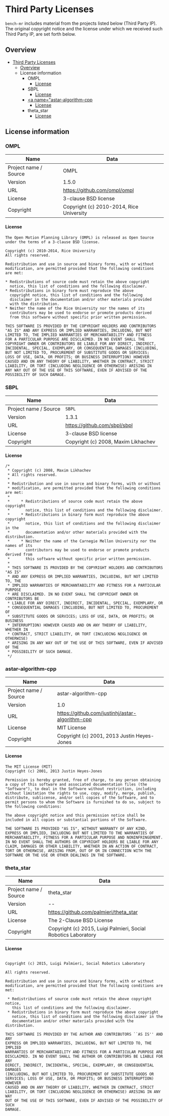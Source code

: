 # Third Party Licenses

`bench-mr` includes material from the projects listed below (Third Party
IP). The original copyright notice and the license under which we received
such Third Party IP, are set forth below.

## Overview

- [Third Party Licenses](#third-party-licenses)
  - [Overview](#overview)
  - [<a name="license-information">License information</a>](#license-information)
    - [<a name="ompl">OMPL</a>](#ompl)
      - [License](#license)
    - [<a name="sbpl">SBPL</a>](#sbpl)
      - [License](#license-1)
    - [<a name="astar-algorithm-cpp</a>](#astar-algorithm-cpp)
      - [License](#license-2)
    - [<a name="theta_star">theta_star</a>](#theta_star)
      - [License](#license-3)


## <a name="license-information">License information</a>

### <a name="ompl">OMPL</a>

| Name | Data |
| --- | --- |
| Project name / Source | OMPL |
| Version | 1.5.0 |
| URL | https://github.com/ompl/ompl|
| License | 3-clause BSD license |
| Copyright | Copyright (c) 2010-2014, Rice University |

#### License

```
The Open Motion Planning Library (OMPL) is released as Open Source
under the terms of a 3-clause BSD license.

Copyright (c) 2010-2014, Rice University
All rights reserved.

Redistribution and use in source and binary forms, with or without
modification, are permitted provided that the following conditions
are met:

* Redistributions of source code must retain the above copyright
  notice, this list of conditions and the following disclaimer.
* Redistributions in binary form must reproduce the above
  copyright notice, this list of conditions and the following
  disclaimer in the documentation and/or other materials provided
  with the distribution.
* Neither the name of the Rice University nor the names of its
  contributors may be used to endorse or promote products derived
  from this software without specific prior written permission.

THIS SOFTWARE IS PROVIDED BY THE COPYRIGHT HOLDERS AND CONTRIBUTORS
"AS IS" AND ANY EXPRESS OR IMPLIED WARRANTIES, INCLUDING, BUT NOT
LIMITED TO, THE IMPLIED WARRANTIES OF MERCHANTABILITY AND FITNESS
FOR A PARTICULAR PURPOSE ARE DISCLAIMED. IN NO EVENT SHALL THE
COPYRIGHT OWNER OR CONTRIBUTORS BE LIABLE FOR ANY DIRECT, INDIRECT,
INCIDENTAL, SPECIAL, EXEMPLARY, OR CONSEQUENTIAL DAMAGES (INCLUDING,
BUT NOT LIMITED TO, PROCUREMENT OF SUBSTITUTE GOODS OR SERVICES;
LOSS OF USE, DATA, OR PROFITS; OR BUSINESS INTERRUPTION) HOWEVER
CAUSED AND ON ANY THEORY OF LIABILITY, WHETHER IN CONTRACT, STRICT
LIABILITY, OR TORT (INCLUDING NEGLIGENCE OR OTHERWISE) ARISING IN
ANY WAY OUT OF THE USE OF THIS SOFTWARE, EVEN IF ADVISED OF THE
POSSIBILITY OF SUCH DAMAGE.
```

### <a name="sbpl">SBPL</a>

| Name | Data |
| --- | --- |
| Project name / Source | `SBPL` |
| Version | 1.3.1 |
| URL | https://github.com/sbpl/sbpl |
| License | 3-clause BSD license |
| Copyright | Copyright (c) 2008, Maxim Likhachev |

#### License

```
/*
 * Copyright (c) 2008, Maxim Likhachev
 * All rights reserved.
 * 
 * Redistribution and use in source and binary forms, with or without
 * modification, are permitted provided that the following conditions are met:
 * 
 *     * Redistributions of source code must retain the above copyright
 *       notice, this list of conditions and the following disclaimer.
 *     * Redistributions in binary form must reproduce the above copyright
 *       notice, this list of conditions and the following disclaimer in the
 *       documentation and/or other materials provided with the distribution.
 *     * Neither the name of the Carnegie Mellon University nor the names of its
 *       contributors may be used to endorse or promote products derived from
 *       this software without specific prior written permission.
 * 
 * THIS SOFTWARE IS PROVIDED BY THE COPYRIGHT HOLDERS AND CONTRIBUTORS "AS IS"
 * AND ANY EXPRESS OR IMPLIED WARRANTIES, INCLUDING, BUT NOT LIMITED TO, THE
 * IMPLIED WARRANTIES OF MERCHANTABILITY AND FITNESS FOR A PARTICULAR PURPOSE
 * ARE DISCLAIMED. IN NO EVENT SHALL THE COPYRIGHT OWNER OR CONTRIBUTORS BE
 * LIABLE FOR ANY DIRECT, INDIRECT, INCIDENTAL, SPECIAL, EXEMPLARY, OR
 * CONSEQUENTIAL DAMAGES (INCLUDING, BUT NOT LIMITED TO, PROCUREMENT OF
 * SUBSTITUTE GOODS OR SERVICES; LOSS OF USE, DATA, OR PROFITS; OR BUSINESS
 * INTERRUPTION) HOWEVER CAUSED AND ON ANY THEORY OF LIABILITY, WHETHER IN
 * CONTRACT, STRICT LIABILITY, OR TORT (INCLUDING NEGLIGENCE OR OTHERWISE)
 * ARISING IN ANY WAY OUT OF THE USE OF THIS SOFTWARE, EVEN IF ADVISED OF THE
 * POSSIBILITY OF SUCH DAMAGE.
 */
```

### <a name="astar-algorithm-cpp">astar-algorithm-cpp</a>

| Name | Data |
| --- | --- |
| Project name / Source | astar-algorithm-cpp |
| Version | 1.0 |
| URL | https://github.com/justinhj/astar-algorithm-cpp |
| License | MIT License |
| Copyright | Copyright (c) 2001, 2013 Justin Heyes-Jones |

#### License

```
The MIT License (MIT)
Copyright (c) 2001, 2013 Justin Heyes-Jones

Permission is hereby granted, free of charge, to any person obtaining a copy of this software and associated documentation files (the "Software"), to deal in the Software without restriction, including without limitation the rights to use, copy, modify, merge, publish, distribute, sublicense, and/or sell copies of the Software, and to permit persons to whom the Software is furnished to do so, subject to the following conditions:

The above copyright notice and this permission notice shall be included in all copies or substantial portions of the Software.

THE SOFTWARE IS PROVIDED "AS IS", WITHOUT WARRANTY OF ANY KIND, EXPRESS OR IMPLIED, INCLUDING BUT NOT LIMITED TO THE WARRANTIES OF MERCHANTABILITY, FITNESS FOR A PARTICULAR PURPOSE AND NONINFRINGEMENT. IN NO EVENT SHALL THE AUTHORS OR COPYRIGHT HOLDERS BE LIABLE FOR ANY CLAIM, DAMAGES OR OTHER LIABILITY, WHETHER IN AN ACTION OF CONTRACT, TORT OR OTHERWISE, ARISING FROM, OUT OF OR IN CONNECTION WITH THE SOFTWARE OR THE USE OR OTHER DEALINGS IN THE SOFTWARE.

```

### <a name="theta_star">theta_star</a>

| Name | Data |
| --- | --- |
| Project name / Source | theta_star |
| Version | -- |
| URL | https://github.com/palmieri/theta_star |
| License | The 2-Clause BSD License |
| Copyright | Copyright (c) 2015, Luigi Palmieri, Social Robotics Laboratory |

#### License

```

Copyright (c) 2015, Luigi Palmieri, Social Robotics Laboratory

All rights reserved. 

Redistribution and use in source and binary forms, with or without 
modification, are permitted provided that the following conditions are met: 

 * Redistributions of source code must retain the above copyright notice, 
   this list of conditions and the following disclaimer. 
 * Redistributions in binary form must reproduce the above copyright 
   notice, this list of conditions and the following disclaimer in the 
   documentation and/or other materials provided with the distribution. 

THIS SOFTWARE IS PROVIDED BY THE AUTHOR AND CONTRIBUTORS ``AS IS'' AND ANY 
EXPRESS OR IMPLIED WARRANTIES, INCLUDING, BUT NOT LIMITED TO, THE IMPLIED 
WARRANTIES OF MERCHANTABILITY AND FITNESS FOR A PARTICULAR PURPOSE ARE 
DISCLAIMED. IN NO EVENT SHALL THE AUTHOR OR CONTRIBUTORS BE LIABLE FOR ANY 
DIRECT, INDIRECT, INCIDENTAL, SPECIAL, EXEMPLARY, OR CONSEQUENTIAL DAMAGES 
(INCLUDING, BUT NOT LIMITED TO, PROCUREMENT OF SUBSTITUTE GOODS OR 
SERVICES; LOSS OF USE, DATA, OR PROFITS; OR BUSINESS INTERRUPTION) HOWEVER 
CAUSED AND ON ANY THEORY OF LIABILITY, WHETHER IN CONTRACT, STRICT 
LIABILITY, OR TORT (INCLUDING NEGLIGENCE OR OTHERWISE) ARISING IN ANY WAY 
OUT OF THE USE OF THIS SOFTWARE, EVEN IF ADVISED OF THE POSSIBILITY OF SUCH 
DAMAGE. 

```